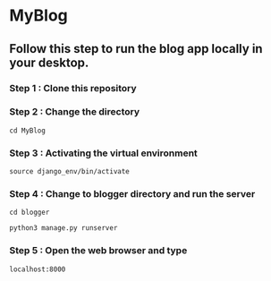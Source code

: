 # MyBlog

## Follow this step to run the blog app locally in your desktop.

### Step 1 : Clone this repository

### Step 2 : Change the directory 
`cd MyBlog`

### Step 3 : Activating the virtual environment
`source django_env/bin/activate`

### Step 4 : Change to blogger directory and run the server
`cd blogger`

`python3 manage.py runserver`

### Step 5 : Open the web browser and type
`localhost:8000`

